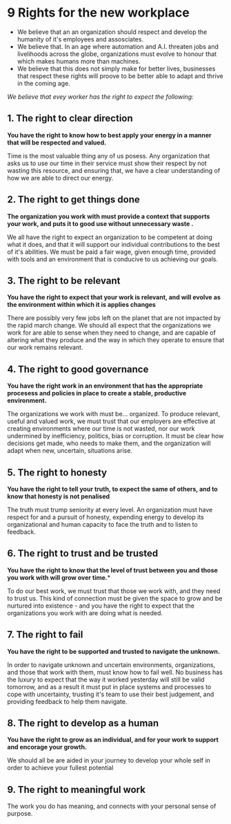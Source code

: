 # 9 Rights for the new workplace

- We believe that an an organization should respect and develop the humanity of it's employees and assosciates. 
- We believe that. In an age where automation and A.I. threaten jobs and livelihoods across the globe, organizations must evolve to honour that which makes humans more than machines.
- We believe that this does not simply make for better lives, businesses that respect these rights will proove to be better able to adapt and thrive in the coming age. 

*We believe that evey worker has the right to expect the following:* 

## 1. The right to clear direction
**You have the right to know how to best apply your energy in a manner that will be respected and valued.**

Time is the most valuable thing any of us posess. Any organization that asks us to use our time in their service must show their respect by not wasting this resource, and ensuring that, we have a clear understanding of how we are able to direct our energy. 

## 2. The right to get things done
**The organization you work with must provide a context that supports your work, and puts it to good use without unnecessary waste .**  

We all have the right to expect an organization to be competent at doing what it does, and that it will support our individual contributions to the best of it's abilities. We must be paid a fair wage, given enough time, provided with tools and an environment that is conducive to us achieving our goals. 

## 3. The right to be relevant
**You have the right to expect that your work is relevant, and will evolve as the environment within which it is applies changes**

There are possibly very few jobs left on the planet that are not impacted by the rapid march change. We should all expect that the organizations we work for are able to sense when they need to change, and are capable of altering what they produce and the way in which they operate to ensure that our work remains relevant. 

## 4. The right to good governance
**You have the right work in an environment that has the appropriate procesess and policies in place to create a stable, productive environment.**

The organizations we work with must be... organized. To produce relevant, useful and valued work, we must trust that our employers are effective at creating environments where our time is not wasted, nor our work undermined by inefficiency, politics, bias or corruption. 
It must be clear how decisions get made, who needs to make them, and the organization will adapt when new, uncertain, situations arise. 

## 5. The right to honesty
**You have the right to tell your truth, to expect the same of others, and to know that honesty is not penalised**

The truth must trump seniority at every level. An organization must have respect for and a pursuit of honesty, expending energy to develop its organizational and human capacity to face the truth and to listen to feedback.

## 6. The right to trust and be trusted
**You have the right to know that the level of trust between you and those you work with will grow over time.***

To do our best work, we must trust that those we work with, and they need to trust us. This kind of connection must be given the space to grow and be nurtured into existence - and you have the right to expect that the organizations you work with are doing what is needed.

## 7. The right to fail
**You have the right to be supported and trusted to navigate the unknown.** 

In order to navigate unknown and uncertain environments, organizations, and those that work with them, must know how to fail well. No business has the luxury to expect that the way it worked yesterday will still be valid tomorrow, and as a result it must put in place systems and processes to cope with uncertainty, trusting it's team to use their best judgement, and providing feedback to help them navigate.

## 8. The right to develop as a human
**You have the right to grow as an individual, and for your work to support and encorage your growth.**

We should all be are aided in your journey to develop your whole self in order to achieve your fullest potential

## 9. The right to meaningful work
The work you do has meaning, and connects with your personal sense of purpose.

